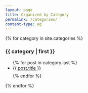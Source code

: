 ```yaml
---
layout: page
title: Organized by Category
permalink: /categories/
content-type: eg
---
```


<main class="all-posts">
    {% for category in site.categories %}
        <div class="pure-u-1 tags">
        <h3 id="{{ category | first }}">{{ category | first  }}</h3>
            <ul>
            {% for post in category.last %}
                <li id="category-content" style="padding-bottom: 0.6em;"><a href="{{post.url}}">{{ post.title }}</a></li>
            {% endfor %}
            </ul>
        </div>
    {% endfor %}
    <br/>
    <br/>
</main>
